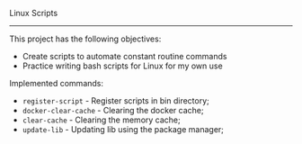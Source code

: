 Linux Scripts

---

This project has the following objectives:

* Create scripts to automate constant routine commands
* Practice writing bash scripts for Linux for my own use

Implemented commands:

* `register-script` - Register scripts in bin directory;
* `docker-clear-cache` - Clearing the docker cache;
* `clear-cache` - Clearing the memory cache;
* `update-lib` - Updating lib using the package manager;
